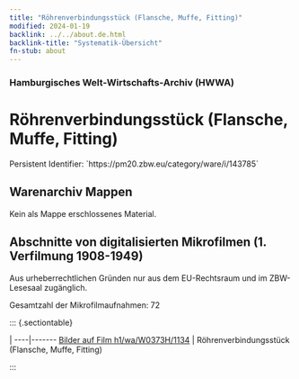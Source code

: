 ```yaml
---
title: "Röhrenverbindungsstück (Flansche, Muffe, Fitting)"
modified: 2024-01-19
backlink: ../../about.de.html
backlink-title: "Systematik-Übersicht"
fn-stub: about
---
```


### Hamburgisches Welt-Wirtschafts-Archiv (HWWA)

# Röhrenverbindungsstück (Flansche, Muffe, Fitting)

<div class="hint">Persistent Identifier: `https://pm20.zbw.eu/category/ware/i/143785`</div>







## Warenarchiv Mappen





Kein als Mappe erschlossenes Material.



<a id="filmsections" />

## Abschnitte von digitalisierten Mikrofilmen (1. Verfilmung 1908-1949)

<p>Aus urheberrechtlichen Gründen nur aus dem EU-Rechtsraum und im ZBW-Lesesaal zugänglich.</p>


<p>Gesamtzahl der Mikrofilmaufnahmen: 72</p>





::: {.sectiontable}

 | 
----|-------
<a class="btn" href="https://pm20.zbw.eu/film/h1/wa/W0373H/1134" rel="nofollow">Bilder auf Film h1/wa/W0373H/1134</a> | Röhrenverbindungsstück (Flansche, Muffe, Fitting)


:::
















